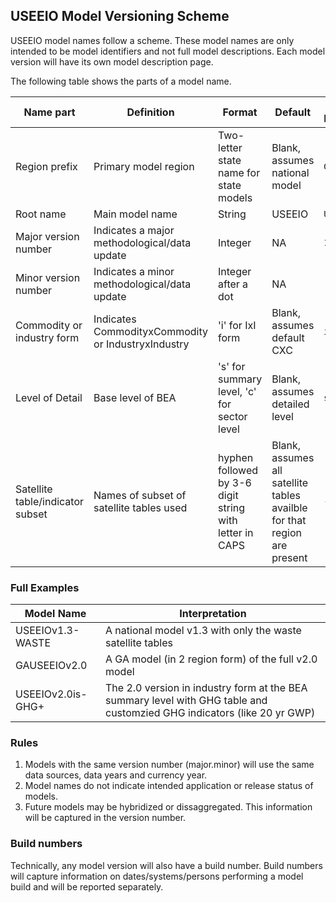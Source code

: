 ## USEEIO Model Versioning Scheme

USEEIO model names follow a scheme.
These model names are only intended to be model identifiers and not full model descriptions.
Each model version will have its own model description page.

The following table shows the parts of a model name.

|Name part | Definition | Format | Default| Part Example|
|---|---|---|---|---|
|Region prefix | Primary model region | Two-letter state name for state models| Blank, assumes national model| `GA`|
|Root name | Main model name |String| USEEIO | `USEEIO`|
|Major version number | Indicates a major methodological/data update | Integer | NA | `1`|
|Minor version number | Indicates a minor methodological/data update | Integer after a dot| NA| `.1`|
|Commodity or industry form| Indicates CommodityxCommodity or IndustryxIndustry | 'i' for IxI form | Blank, assumes default CXC| `i`|
|Level of Detail | Base level of BEA | 's' for summary level, 'c' for sector level | Blank, assumes detailed level| `s`|
|Satellite table/indicator subset | Names of subset of satellite tables used | hyphen followed by 3-6 digit string with letter in CAPS | Blank, assumes all satellite tables availble for that region are present| `-GHG`

### Full Examples

|Model Name|Interpretation|
|---|---|
|USEEIOv1.3-WASTE|A national model v1.3 with only the waste satellite tables|
|GAUSEEIOv2.0|A GA model (in 2 region form) of the full v2.0 model|
|USEEIOv2.0is-GHG+|The 2.0 version in industry form at the BEA summary level with GHG table and customzied GHG indicators (like 20 yr GWP)|

### Rules

1. Models with the same version number (major.minor) will use the same data sources, data years and currency year.
2. Model names do not indicate intended application or release status of models.
3. Future models may be hybridized or dissaggregated. This information will be captured in the version number.

### Build numbers
Technically, any model version will also have a build number. Build numbers will capture information on dates/systems/persons performing a model build and will be reported separately.







